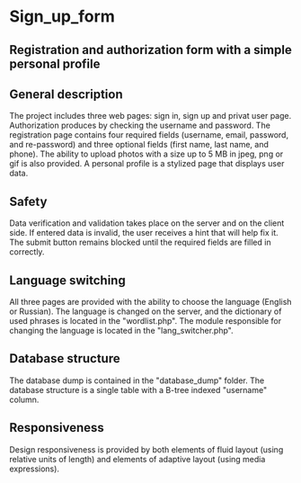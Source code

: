 # Sign_up_form

Registration and authorization form with a simple personal profile
-----------------------------------

General description
-----------------------------------
The project includes three web pages: sign in, sign up and privat user page. Authorization produces by checking the username and password. The registration page contains four required fields (username, email, password, and re-password) and three optional fields (first name, last name, and phone). The ability to upload photos with a size up to 5 MB in jpeg, png or gif is also provided. A personal profile is a stylized page that displays user data.

Safety
-----------------------------------
Data verification and validation takes place on the server and on the client side. If entered data is invalid, the user receives a hint that will help fix it. The submit button remains blocked until the required fields are filled in correctly.

Language switching
-----------------------------------
All three pages are provided with the ability to choose the language (English or Russian). The language is changed on the server, and the dictionary of used phrases is located in the "wordlist.php". The module responsible for changing the language is located in the "lang_switcher.php".

Database structure
-----------------------------------
The database dump is contained in the "database_dump" folder. The database structure is a single table with a B-tree indexed "username" column.

Responsiveness
-----------------------------------
Design responsiveness is provided by both elements of fluid layout (using relative units of length) and elements of adaptive layout (using media expressions).

